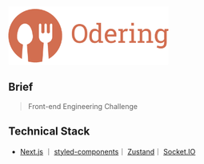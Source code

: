 <img src="resources/logo.png" width="320" />

## Brief

> Front-end Engineering Challenge

## Technical Stack

- [Next.js](https://nextjs.org/) ｜ [styled-components](https://styled-components.com/)｜ [Zustand](https://zustand-demo.pmnd.rs/)｜ [Socket.IO](https://socket.io/)
